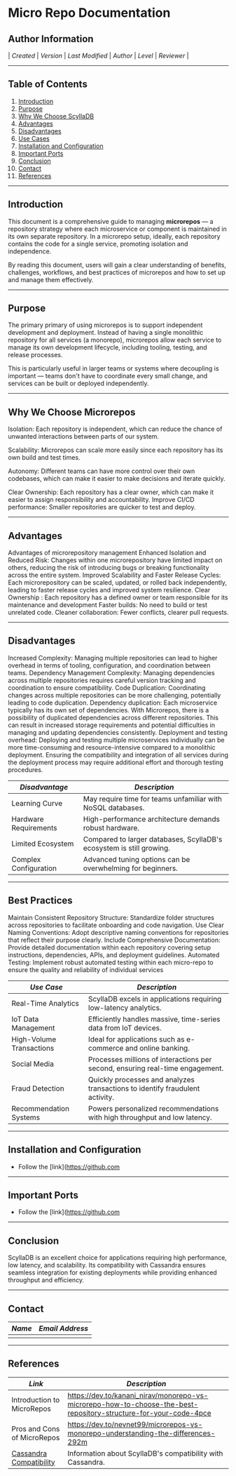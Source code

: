 # Micro Repo Documentation



## Author Information

| *Created*       | *Version* | *Last Modified* | *Author*        | *Level*            | *Reviewer*  |


---

## Table of Contents

1. [Introduction](#introduction)
2. [Purpose](#purpose)
3. [Why We Choose ScyllaDB](#why-we-choose-scylladb)
4. [Advantages](#advantages)
5. [Disadvantages](#disadvantages)
6. [Use Cases](#use-cases)
7. [Installation and Configuration](#installation-and-configuration)
8. [Important Ports](#important-ports)
9. [Conclusion](#conclusion)
10. [Contact](#contact)
11. [References](#references)

---

## Introduction

This document is a comprehensive guide to managing **microrepos** — a repository strategy where each microservice or component is maintained in its own separate repository. In a microrepo setup, ideally, each repository contains the code for a single service, promoting isolation and independence.

By reading this document, users will gain a clear understanding of  benefits, challenges, workflows, and best practices of microrepos and how to  set up and manage them effectively.

---

## Purpose

The primary primary of using microrepos is to support independent development and deployment. Instead of having a single monolithic repository for all services (a monorepo), microrepos allow each service to manage its own development lifecycle, including tooling, testing, and release processes.

This is particularly useful in larger teams or systems where decoupling is important — teams don't have to coordinate every small change, and services can be built or deployed independently.

---

## Why We Choose Microrepos

Isolation: Each repository is independent, which can reduce the chance of unwanted interactions between parts of our system.

Scalability: Microrepos can scale more easily since each repository has its own build and test times.

Autonomy: Different teams can have more control over their own codebases, which can make it easier to make decisions and iterate quickly.

Clear Ownership: Each repository has a clear owner, which can make it easier to assign responsibility and accountability.
Improve CI/CD performance: Smaller repositories are quicker to test and deploy.

---

## Advantages



Advantages of microrepository management
Enhanced Isolation and Reduced Risk: Changes within one microrepository have limited impact on others, reducing the risk of introducing bugs or breaking functionality across the entire system.
Improved Scalability and Faster Release Cycles: Each microrepository can be scaled, updated, or rolled back independently, leading to faster release cycles and improved system resilience.
Clear Ownership : Each repository has a defined owner or team responsible for its maintenance and development
Faster builds: No need to build or test unrelated code.
Cleaner collaboration: Fewer conflicts, clearer pull requests.


---

## Disadvantages
Increased Complexity: Managing multiple repositories can lead to higher overhead in terms of tooling, configuration, and coordination between teams.
Dependency Management Complexity: Managing dependencies across multiple repositories requires careful version tracking and coordination to ensure compatibility.
Code Duplication: Coordinating changes across multiple repositories can be more challenging, potentially leading to code duplication.
Dependency duplication: Each microservice typically has its own set of dependencies. With Microrepos, there is a possibility of duplicated dependencies across different repositories. This can result in increased storage requirements and potential difficulties in managing and updating dependencies consistently.
Deployment and testing overhead: Deploying and testing multiple microservices individually can be more time-consuming and resource-intensive compared to a monolithic deployment. Ensuring the compatibility and integration of all services during the deployment process may require additional effort and thorough testing procedures.


| *Disadvantage*                  | *Description*                                                                 |
|-----------------------------------|---------------------------------------------------------------------------------|
| Learning Curve                    | May require time for teams unfamiliar with NoSQL databases.                    |
| Hardware Requirements             | High-performance architecture demands robust hardware.                         |
| Limited Ecosystem                 | Compared to larger databases, ScyllaDB's ecosystem is still growing.           |
| Complex Configuration             | Advanced tuning options can be overwhelming for beginners.                     |

---

## Best Practices
Maintain Consistent Repository Structure: Standardize folder structures across repositories to facilitate onboarding and code navigation.
Use Clear Naming Conventions: Adopt descriptive naming conventions for repositories that reflect their purpose clearly.
Include Comprehensive Documentation: Provide detailed documentation within each repository covering setup instructions, dependencies, APIs, and deployment guidelines.
Automated Testing:
Implement robust automated testing within each micro-repo to ensure the quality and reliability of individual services

| *Use Case*                      | *Description*                                                                 |
|-----------------------------------|---------------------------------------------------------------------------------|
| Real-Time Analytics               | ScyllaDB excels in applications requiring low-latency analytics.               |
| IoT Data Management               | Efficiently handles massive, time-series data from IoT devices.                |
| High-Volume Transactions          | Ideal for applications such as e-commerce and online banking.                  |
| Social Media                      | Processes millions of interactions per second, ensuring real-time engagement.  |
| Fraud Detection                   | Quickly processes and analyzes transactions to identify fraudulent activity.   |
| Recommendation Systems            | Powers personalized recommendations with high throughput and low latency.      |

---

## Installation and Configuration

- Follow the [link](https://github.com

---


## Important Ports

- Follow the [link](https://github.com

---

## Conclusion

ScyllaDB is an excellent choice for applications requiring high performance, low latency, and scalability. Its compatibility with Cassandra ensures seamless integration for existing deployments while providing enhanced throughput and efficiency.

---

## Contact

| *Name*           | *Email Address*                                 |
|---------------------|--------------------------------------------------|
|      |                                        |

---

## References

| *Link*                                             | *Description*                                              |
|------------------------------------------------------|--------------------------------------------------------------|
| Introduction to MicroRepos| https://dev.to/kanani_nirav/monorepo-vs-microrepo-how-to-choose-the-best-repository-structure-for-your-code-4pce
| Pros and Cons of MicroRepos | https://dev.to/nevnet99/microrepos-vs-monorepo-understanding-the-differences-292m
| [Cassandra Compatibility](https://www.scylladb.com/cassandra-compatibility/) | Information about ScyllaDB's compatibility with Cassandra.   |
